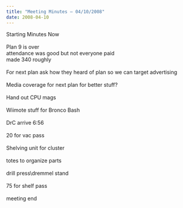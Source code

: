 ```yaml
---
title: "Meeting Minutes – 04/10/2008"
date: 2008-04-10
---
```

Starting Minutes Now<br />
<br />
Plan 9 is over<br />
attendance was good but not everyone paid<br />
made 340 roughly<br />
<br />
For next plan ask how they heard of plan so we can target advertising<br />
<br />
Media coverage for next plan for better stuff?<br />
<br />
Hand out CPU mags<br />
<br />
Wiimote stuff for Bronco Bash<br />
<br />
DrC arrive 6:56<br />
<br />
20 for vac pass<br />
<br />
Shelving unit for cluster <br />
<br />
totes to organize parts<br />
<br />
drill press\dremmel stand<br />
<br />
75 for shelf pass<br />
<br />
meeting end<br />
<br />
